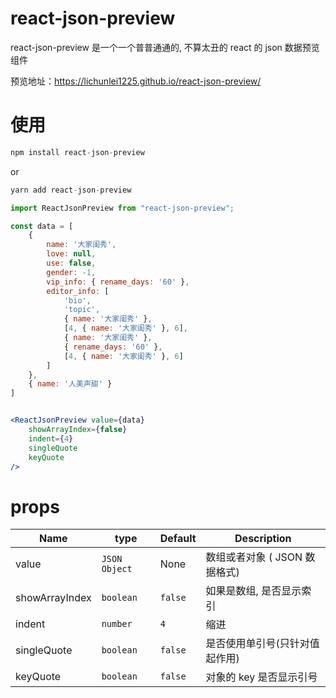 

# react-json-preview

react-json-preview 是一个一个普普通通的, 不算太丑的 react 的 json 数据预览组件

预览地址：https://lichunlei1225.github.io/react-json-preview/

# 使用

```js
npm install react-json-preview
```
or
```js
yarn add react-json-preview
```

```jsx
import ReactJsonPreview from "react-json-preview";

const data = [
    {
        name: '大家闺秀',
        love: null,
        use: false,
        gender: -1,
        vip_info: { rename_days: '60' },
        editor_info: [
            'bio',
            'topic',
            { name: '大家闺秀' },
            [4, { name: '大家闺秀' }, 6],
            { name: '大家闺秀' },
            { rename_days: '60' },
            [4, { name: '大家闺秀' }, 6]
        ]
    },
    { name: '人美声甜' }
]


<ReactJsonPreview value={data}
    showArrayIndex={false}
    indent={4}
    singleQuote
    keyQuote
/>

```

# props

|  Name  |   type   |   Default   | Description |
| ---- | ---- | ---- | ---- |
| value | `JSON Object` | None | 数组或者对象 ( JSON 数据格式) |
| showArrayIndex | `boolean` | `false` | 如果是数组, 是否显示索引 |
| indent | `number` | `4` | 缩进 |
| singleQuote | `boolean` | `false` | 是否使用单引号(只针对值起作用) |
| keyQuote | `boolean` | `false` | 对象的 key 是否显示引号 |



